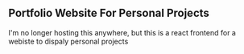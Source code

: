 ## Portfolio Website For Personal Projects

I'm no longer hosting this anywhere, but this is a react frontend for a webiste to dispaly personal projects


